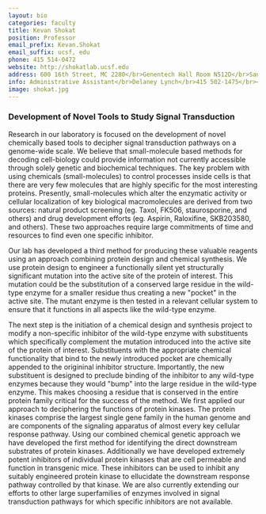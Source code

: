 ```yaml
---
layout: bio
categories: faculty
title: Kevan Shokat
position: Professor
email_prefix: Kevan.Shokat	
email_suffix: ucsf, edu
phone: 415 514-0472
website: http://shokatlab.ucsf.edu
address: 600 16th Street, MC 2280</br>Genentech Hall Room N512D</br>San Francisco, CA 94158-2280</br>
info: Administrative Assistant</br>Delaney Lynch</br>415 502-1475</br><span class="e">delaney.lynch / ucsf, edu</span>
image: shokat.jpg
---
```



### Development of Novel Tools to Study Signal Transduction

Research in our laboratory is focused on the development of novel chemically based tools to decipher signal transduction pathways on a genome-wide scale. We believe that small-molecule based methods for decoding cell-biology could provide information not currently accessible through solely genetic and biochemical techniques. The key problem with using chemicals (small-molecules) to control processes inside cells is that there are very few molecules that are highly specific for the most interesting proteins. Presently, small-molecules which alter the enzymatic activity or cellular localization of key biological macromolecules are derived from two sources: natural product screening (eg. Taxol, FK506, staurosporine, and others) and drug development efforts (eg. Aspirin, Raloxifine, SKB203580, and others). These two approaches require large commitments of time and resources to find even one specific inhibitor. 

Our lab has developed a third method for producing these valuable reagents using an approach combining protein design and chemical synthesis. We use protein design to engineer a functionally silent yet structurally significant mutation into the active site of the protein of interest. This mutation could be the substitution of a conserved large residue in the wild-type enzyme for a smaller residue thus creating a new "pocket" in the active site. The mutant enzyme is then tested in a relevant cellular system to ensure that it functions in all aspects like the wild-type enzyme.

The next step is the initiation of a chemical design and synthesis project to modify a non-specific inhibitor of the wild-type enzyme with substituents which specifically complement the mutation introduced into the active site of the protein of interest. Substituents with the appropriate chemical functionality that bind to the newly introduced pocket are chemically appended to the origininal inhibitor structure. Importantly, the new substituent is designed to preclude binding of the inhibitor to any wild-type enzymes because they would "bump" into the large residue in the wild-type enzyme. This makes choosing a residue that is conserved in the entire protein family critical for the success of the method. We first applied our approach to deciphering the functions of protein kinases. The protein kinases comprise the largest single gene family in the human genome and are components of the signaling apparatus of almost every key cellular response pathway. Using our combined chemical genetic approach we have developed the first method for identifying the direct downstream substrates of protein kinases. Additionally we have developed extremely potent inhibitors of individual protein kinases that are cell permeable and function in transgenic mice. These inhibitors can be used to inhibit any suitably engineered protein kinase to ellucidate the downstream response pathway controlled by that kinase. We are also currently extending our efforts to other large superfamilies of enzymes involved in signal transduction pathways for which specific inhibitors are not available.

